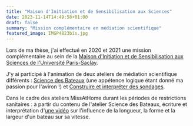 ```yaml
---
title: "Maison d'Initiation et de Sensibilisation aux Sciences"
date: 2023-11-14T14:49:58+01:00
draft: false
summary: "Mission complémentaire en médiation scientifique"
featured_image: IMGP4823bis.jpg
---
```


Lors de ma thèse, j'ai effectué en 2020 et 2021 une mission complémentaire au sein de la [Maison d'Initiation et de Sensibilisation aux Sciences de l'Université Paris-Saclay](https://www.miss-psaclay.universite-paris-saclay.fr/miss/). 

J'y ai participé à l'animation de deux ateliers de médiation scientifique différents : [Science des Bateaux](https://www.miss-psaclay.universite-paris-saclay.fr/miss/ateliers/science-des-bateaux/) (une appétence logique étant donné ma passion pour l'aviron !) et [Construire et interpréter des sondages](https://www.miss-psaclay.universite-paris-saclay.fr/miss/ateliers/construire-et-interpreter-des-sondages/). 

Dans le cadre des ateliers MissAtHome durant les périodes de restrictions sanitaires : à partir du contenu de l'atelier Science des Bateaux, écriture et interprétation d'[une vidéo](https://www.youtube.com/watch?v=j9VbqnNTk6E&t=1s) sur l'influence de la longueur, la forme et la largeur d'un bateau sur sa vitesse. 
